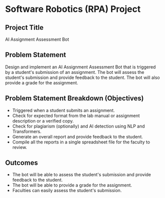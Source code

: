 # Software Robotics (RPA) Project

## Project Title

AI Assignment Assessment Bot

## Problem Statement

Design and implement an AI Assignment Assessment Bot that is triggered by a student's submission of an assignment. The bot will assess the student's submission and provide feedback to the student. The bot will also provide a grade for the assignment.

## Problem Statement Breakdown (Objectives)

- Triggered when a student submits an assignment.
- Check for expected format from the lab manual or assignment description or a verified copy.
- Check for plagiarism (optionally) and AI detection using NLP and Transformers.
- Generate an overall report and provide feedback to the student.
- Compile all the reports in a single spreadsheet file for the faculty to review.

## Outcomes

- The bot will be able to assess the student's submission and provide feedback to the student.
- The bot will be able to provide a grade for the assignment.
- Faculties can easily assess the student's submission.
